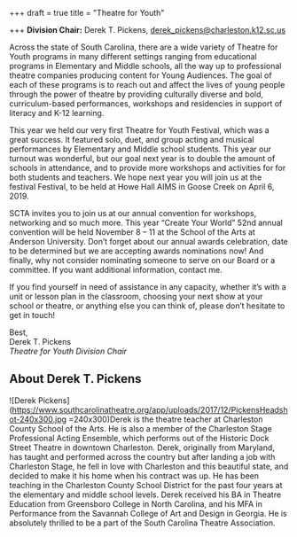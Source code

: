 +++
draft = true
title = "Theatre for Youth"

+++
**Division Chair:** Derek T. Pickens, [derek_pickens@charleston.k12.sc.us](mailto:derek_pickens@charleston.k12.sc.us)

Across the state of South Carolina, there are a wide variety of Theatre for Youth programs in many different settings ranging from educational programs in Elementary and Middle schools, all the way up to professional theatre companies producing content for Young Audiences. The goal of each of these programs is to reach out and affect the lives of young people through the power of theatre by providing culturally diverse and bold, curriculum-based performances, workshops and residencies in support of literacy and K-12 learning.

This year we held our very first Theatre for Youth Festival, which was a great success. It featured solo, duet, and group acting and musical performances by Elementary and Middle school students. This year our turnout was wonderful, but our goal next year is to double the amount of schools in attendance, and to provide more workshops and activities for for both students and teachers. We hope next year you will join us at the festival Festival, to be held at Howe Hall AIMS in Goose Creek on April 6, 2019.

SCTA invites you to join us at our annual convention for workshops, networking and so much more. This year “Create Your World” 52nd annual convention will be held November 8 – 11 at the School of the Arts at Anderson University. Don’t forget about our annual awards celebration, date to be determined but we are accepting awards nominations now! And finally, why not consider nominating someone to serve on our Board or a committee. If you want additional information, contact me.

If you find yourself in need of assistance in any capacity, whether it’s with a unit or lesson plan in the classroom, choosing your next show at your school or theatre, or anything else you can think of, please don’t hesitate to get in touch!

Best,  
Derek T. Pickens  
_Theatre for Youth Division Chair_

## About Derek T. Pickens

![Derek Pickens](https://www.southcarolinatheatre.org/app/uploads/2017/12/PickensHeadshot-240x300.jpg =240x300)Derek is the theatre teacher at Charleston County School of the Arts. He is also a member of the Charleston Stage Professional Acting Ensemble, which performs out of the Historic Dock Street Theatre in downtown Charleston. Derek, originally from Maryland, has taught and performed across the country but after landing a job with Charleston Stage, he fell in love with Charleston and this beautiful state, and decided to make it his home when his contract was up. He has been teaching in the Charleston County School District for the past four years at the elementary and middle school levels. Derek received his BA in Theatre Education from Greensboro College in North Carolina, and his MFA in Performance from the Savannah College of Art and Design in Georgia. He is absolutely thrilled to be a part of the South Carolina Theatre Association.